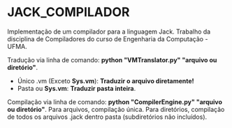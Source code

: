 # JACK_COMPILADOR
Implementação de um compilador para a linguagem Jack.
Trabalho da disciplina de Compiladores do curso de Engenharia da Computação - UFMA.

Tradução via linha de comando: **python "VMTranslator.py" "arquivo ou diretório"**.
- Único .vm (Exceto **Sys.vm**): **Traduzir o arquivo diretamente!**
- Pasta ou **Sys.vm**: **Traduzir pasta inteira**.

Compilação via linha de comando: **python "CompilerEngine.py" "arquivo ou diretório"**. Para arquivos, compilação única. Para diretórios, compilação de todos os arquivos .jack dentro pasta (subdiretórios não incluídos).
